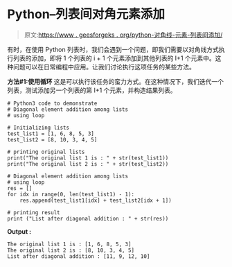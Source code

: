 # Python–列表间对角元素添加

> 原文:[https://www . geesforgeks . org/python-对角线-元素-列表间添加/](https://www.geeksforgeeks.org/python-diagonal-element-addition-among-lists/)

有时，在使用 Python 列表时，我们会遇到一个问题，即我们需要以对角线方式执行列表的添加，即将 1 个列表的 i + 1 个元素添加到其他列表的 I+1 个元素中。这种问题可以在日常编程中应用。让我们讨论执行这项任务的某些方法。

**方法#1:使用循环**
这是可以执行该任务的蛮力方式。在这种情况下，我们迭代一个列表，测试添加另一个列表的第 I+1 个元素，并构造结果列表。

```
# Python3 code to demonstrate 
# Diagonal element addition among lists
# using loop

# Initializing lists
test_list1 = [1, 6, 8, 5, 3]
test_list2 = [8, 10, 3, 4, 5]

# printing original lists
print("The original list 1 is : " + str(test_list1))
print("The original list 2 is : " + str(test_list2))

# Diagonal element addition among lists
# using loop
res = []
for idx in range(0, len(test_list1) - 1):
    res.append(test_list1[idx] + test_list2[idx + 1])

# printing result 
print ("List after diagonal addition : " + str(res))
```

**Output :**

```
The original list 1 is : [1, 6, 8, 5, 3]
The original list 2 is : [8, 10, 3, 4, 5]
List after diagonal addition : [11, 9, 12, 10]

```